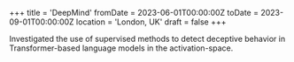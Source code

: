 +++
title = 'DeepMind'
fromDate = 2023-06-01T00:00:00Z
toDate = 2023-09-01T00:00:00Z
location = 'London, UK'
draft = false
+++

Investigated the use of supervised methods to detect deceptive behavior in Transformer-based language models in the activation-space.

